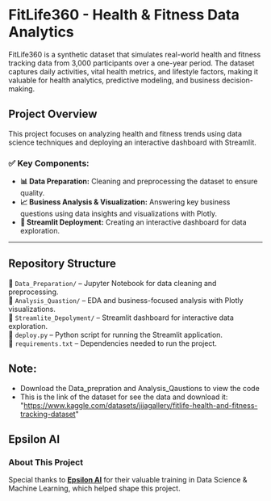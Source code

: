# **FitLife360 - Health & Fitness Data Analytics**  

FitLife360 is a synthetic dataset that simulates real-world health and fitness tracking data from 3,000 participants over a one-year period. The dataset captures daily activities, vital health metrics, and lifestyle factors, making it valuable for health analytics, predictive modeling, and business decision-making.  

## **Project Overview**  
This project focuses on analyzing health and fitness trends using data science techniques and deploying an interactive dashboard with Streamlit.  

### ✅ **Key Components:**  
- **📊 Data Preparation:** Cleaning and preprocessing the dataset to ensure quality.  
- **📈 Business Analysis & Visualization:** Answering key business questions using data insights and visualizations with Plotly.  
- **🚀 Streamlit Deployment:** Creating an interactive dashboard for data exploration.  

---

## **Repository Structure**  

📂 `Data_Preparation/` – Jupyter Notebook for data cleaning and preprocessing.  
📂 `Analysis_Quastion/` – EDA and business-focused analysis with Plotly visualizations.  
📂 `Streamlite_Depolyment/` – Streamlit dashboard for interactive data exploration.  
📄 `deploy.py` – Python script for running the Streamlit application.  
📄 `requirements.txt` – Dependencies needed to run the project.  

## Note:
- Download the Data_prepration and Analysis_Qaustions to view the code
- This is the link of the dataset for see the data and download it: "https://www.kaggle.com/datasets/jijagallery/fitlife-health-and-fitness-tracking-dataset"
## Epsilon AI
### **About This Project** 
Special thanks to **[Epsilon AI](https://g.co/kgs/qzsBmWB)** for their valuable training in Data Science & Machine Learning, which helped shape this project.  


